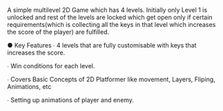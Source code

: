 A simple multilevel 2D Game which has 4 levels.
Initially only Level 1 is unlocked and rest of the levels are locked which get open only if certain requirements(which is collecting all the keys in that level which increases the score of the player) are fulfilled.

● Key Features
∙ 4 levels that are fully customisable with keys that increases the score.

∙ Win conditions for each level.

∙ Covers Basic Concepts of 2D Platformer like movement, Layers, Fliping, Animations, etc

∙ Setting up animations of player and enemy.
